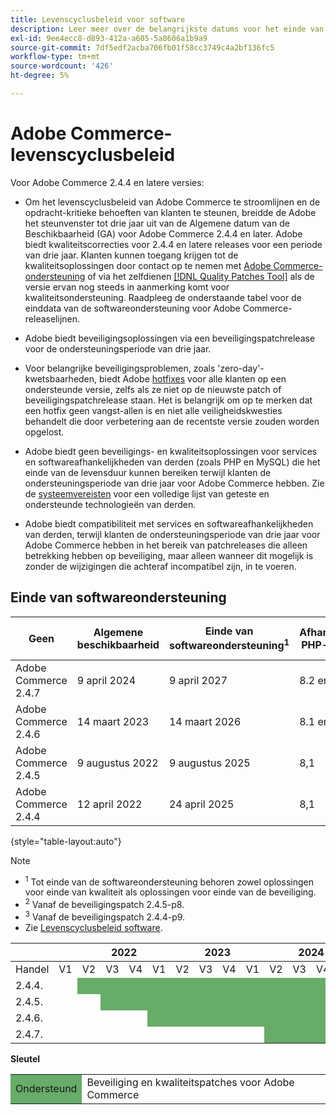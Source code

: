 ```yaml
---
title: Levenscyclusbeleid voor software
description: Leer meer over de belangrijkste datums voor het einde van de softwareondersteuning voor Adobe Commerce-releases.
exl-id: 9ee4ecc8-d893-412a-a605-5a8606a1b9a9
source-git-commit: 7df5edf2acba706fb01f58cc3749c4a2bf136fc5
workflow-type: tm+mt
source-wordcount: '426'
ht-degree: 5%

---
```



# Adobe Commerce-levenscyclusbeleid

Voor Adobe Commerce 2.4.4 en latere versies:

- Om het levenscyclusbeleid van Adobe Commerce te stroomlijnen en de opdracht-kritieke behoeften van klanten te steunen, breidde de Adobe het steunvenster tot drie jaar uit van de Algemene datum van de Beschikbaarheid (GA) voor Adobe Commerce 2.4.4 en later. Adobe biedt kwaliteitscorrecties voor 2.4.4 en latere releases voor een periode van drie jaar. Klanten kunnen toegang krijgen tot de kwaliteitsoplossingen door contact op te nemen met [Adobe Commerce-ondersteuning](https://experienceleague.adobe.com/docs/commerce-knowledge-base/kb/help-center-guide/magento-help-center-user-guide.html) of via het zelfdienen [[!DNL Quality Patches Tool]](https://experienceleague.adobe.com/tools/commerce-quality-patches/index.html) als de versie ervan nog steeds in aanmerking komt voor kwaliteitsondersteuning. Raadpleeg de onderstaande tabel voor de einddata van de softwareondersteuning voor Adobe Commerce-releaselijnen.

- Adobe biedt beveiligingsoplossingen via een beveiligingspatchrelease voor de ondersteuningsperiode van drie jaar.

- Voor belangrijke beveiligingsproblemen, zoals &#39;zero-day&#39;-kwetsbaarheden, biedt Adobe [hotfixes](https://support.magento.com/hc/en-us/sections/360003869892-Known-issues-patches-attached-) voor alle klanten op een ondersteunde versie, zelfs als ze niet op de nieuwste patch of beveiligingspatchrelease staan. Het is belangrijk om op te merken dat een hotfix geen vangst-allen is en niet alle veiligheidskwesties behandelt die door verbetering aan de recentste versie zouden worden opgelost.

- Adobe biedt geen beveiligings- en kwaliteitsoplossingen voor services en softwareafhankelijkheden van derden (zoals PHP en MySQL) die het einde van de levensduur kunnen bereiken terwijl klanten de ondersteuningsperiode van drie jaar voor Adobe Commerce hebben. Zie de [systeemvereisten](../installation/system-requirements.md) voor een volledige lijst van geteste en ondersteunde technologieën van derden.

- Adobe biedt compatibiliteit met services en softwareafhankelijkheden van derden, terwijl klanten de ondersteuningsperiode van drie jaar voor Adobe Commerce hebben in het bereik van patchreleases die alleen betrekking hebben op beveiliging, maar alleen wanneer dit mogelijk is zonder de wijzigingen die achteraf incompatibel zijn, in te voeren.

## Einde van softwareondersteuning

| Geen | Algemene beschikbaarheid | Einde van softwareondersteuning<sup>1</sup> | Afhankelijke PHP-versie | Afhankelijke MariaDB-versie |
|----------------------|----------------------|-------------------------------------|-----------------------|------------------------------|
| Adobe Commerce 2.4.7 | 9 april 2024 | 9 april 2027 | 8.2 en 8.3 | 10,6 |
| Adobe Commerce 2.4.6 | 14 maart 2023 | 14 maart 2026 | 8.1 en 8.2 | 10,6 |
| Adobe Commerce 2.4.5 | 9 augustus 2022 | 9 augustus 2025 | 8,1 | 10,5<sup>2</sup> |
| Adobe Commerce 2.4.4 | 12 april 2022 | 24 april 2025 | 8,1 | 10,5<sup>3</sup> |

{style="table-layout:auto"}

>[!NOTE]
>
>- <sup>1</sup> Tot einde van de softwareondersteuning behoren zowel oplossingen voor einde van kwaliteit als oplossingen voor einde van de beveiliging.
>- <sup>2</sup> Vanaf de beveiligingspatch 2.4.5-p8.
>- <sup>3</sup> Vanaf de beveiligingspatch 2.4.4-p9.
>- Zie [Levenscyclusbeleid software](https://www.adobe.com/content/dam/cc/en/legal/terms/enterprise/pdfs/Adobe-Commerce-Software-Lifecycle-Policy.pdf).

<table style="table-layout:auto">
<thead>
  <tr>
    <th colspan="2"></th>
    <th colspan="4">2022</th>
    <th colspan="4">2023</th>
    <th colspan="4">2024</th>
    <th colspan="4">2025</th>
    <th colspan="4">2026</th>
    <th colspan="4">2027</th>
  </tr>
</thead>
<tbody>
  <tr>
    <td>Handel</td>
    <td>V1</td>
    <td>V2</td>
    <td>V3</td>
    <td>V4</td>
    <td>V1</td>
    <td>V2</td>
    <td>V3</td>
    <td>V4</td>
    <td>V1</td>
    <td>V2</td>
    <td>V3</td>
    <td>V4</td>
    <td>V1</td>
    <td>V2</td>
    <td>V3</td>
    <td>V4</td>
    <td>V1</td>
    <td>V2</td>
    <td>V3</td>
    <td>V4</td>
    <td>V1</td>
    <td>V2</td>
    <td>V3</td>
    <td>V4</td>
  </tr>
  <tr>
    <td>2.4.4.</td>
    <td></td>
    <td colspan="13" style="background-color:#67ac68;"></td>
    <td colspan="10"></td>
  </tr>
  <tr>
    <td>2.4.5.</td>
    <td colspan="2"></td>
    <td colspan="13" style="background-color:#67ac68;"></td>
    <td colspan="9"></td>
  </tr>
  <tr>
    <td>2.4.6.</td>
    <td colspan="4"></td>
    <td colspan="13" style="background-color:#67ac68;"></td>
    <td colspan="8"></td>
  </tr>
  <tr>
    <td>2.4.7.</td>
    <td colspan="9"></td>
    <td colspan="13" style="background-color:#67ac68;"></td>
    <td colspan="2"></td>
  </tr>
</tbody>
</table>

**Sleutel**

<table style="table-layout:auto">
 <tbody>
  <tr>
   <td style="background-color:#67ac68;">Ondersteund</td>
   <td>Beveiliging en kwaliteitspatches voor Adobe Commerce</td>
  </tr>
  <!-- <tr>
   <td style="background-color:#cd3c3c;">End of software support</td>
   <td>Version that has reached end of software support.</td>
  </tr>
 </tbody> -->
</table>
